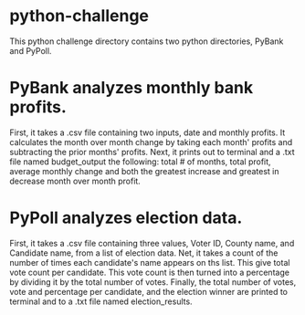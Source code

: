 # python-challenge

This python challenge directory contains two python directories, PyBank and PyPoll.

# PyBank analyzes monthly bank profits.
First, it takes a .csv file containing two inputs, date and monthly profits. It calculates the month over month change by taking each month' profits and subtracting the prior months' profits. 
Next, it prints out to terminal and a .txt file named budget_output the following: total # of months, total profit, average monthly change and both the greatest increase and greatest in decrease month over month profit.

# PyPoll analyzes election data.
First, it takes a .csv file containing three values, Voter ID, County name, and Candidate name, from a list of election data. Net, it takes a count of the number of times each candidate's name appears on ths list. This give total vote count per candidate. This vote count is then turned into a percentage by dividing it by the total number of votes. Finally, the total number of votes, vote and percentage per candidate, and the election winner are printed to terminal and to a .txt file named election_results.
